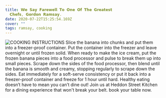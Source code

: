 ```yaml
---
title: 𝗪𝗲 𝗦𝗮𝘆 𝗙𝗮𝗿𝗲𝘄𝗲𝗹𝗹 𝗧𝗼 𝗢𝗻𝗲 𝗢𝗳 𝗧𝗵𝗲 𝗚𝗿𝗲𝗮𝘁𝗲𝘀𝘁
  𝗖𝗵𝗲𝗳𝘀, 𝗚𝗼𝗿𝗱𝗼𝗻 𝗥𝗮𝗺𝘀𝗮𝘆.
date: 2020-07-22T15:25:54.169Z
cover: ""
tags: ramsay, cooking
---
```

![COOKING INSTRUCTIONS Slice the banana into chunks and put them into a freezer-proof container. Put the container into the freezer and leave overnight or until frozen solid. When ready to make the ice cream, put the frozen banana pieces into a food processor and pulse to break them up into small pieces. Scrape down the sides of the food processor, then blend until the banana is smooth and creamy, stopping regularly to scrape down the sides. Eat immediately for a soft-serve consistency or put it back into a freezer-proof container and freeze for 1 hour until hard. Healthy eating doesn’t have to mean you can’t dine out! Join us at Heddon Street Kitchen for a dining experience that won't break your belt. book your table now.   ](/assets/49.jpg "ramsy")